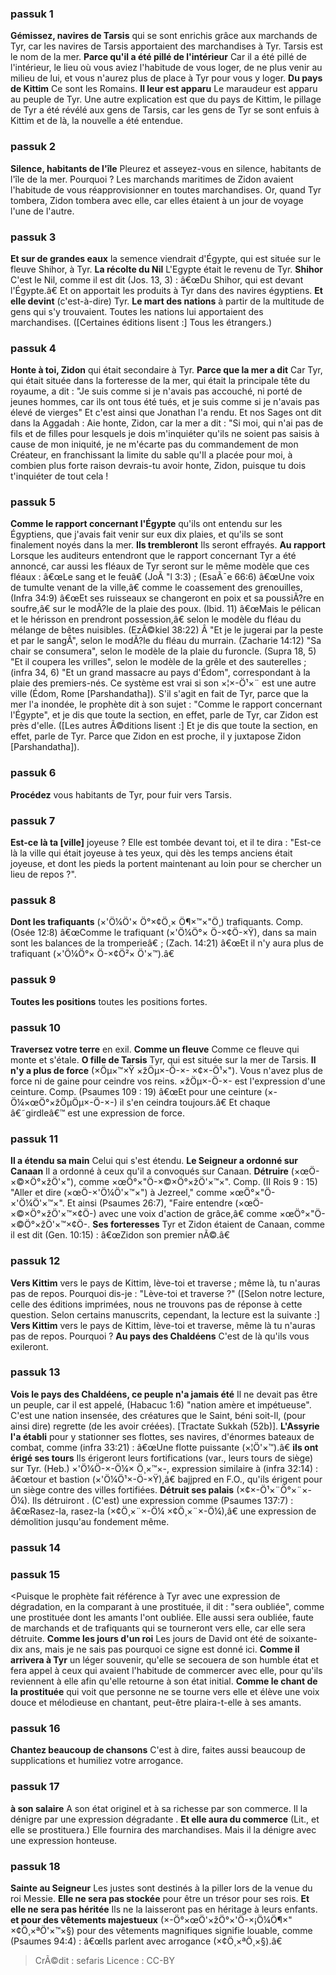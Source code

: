 
### passuk 1
<b>Gémissez, navires de Tarsis</b> qui se sont enrichis grâce aux marchands de Tyr, car les navires de Tarsis apportaient des marchandises à Tyr. Tarsis est le nom de la mer.
<b>Parce qu'il a été pillé de l'intérieur</b> Car il a été pillé de l'intérieur, le lieu où vous aviez l'habitude de vous loger, de ne plus venir au milieu de lui, et vous n'aurez plus de place à Tyr pour vous y loger.
<b>Du pays de Kittim</b> Ce sont les Romains.
<b>Il leur est apparu</b> Le maraudeur est apparu au peuple de Tyr. Une autre explication est que du pays de Kittim, le pillage de Tyr a été révélé aux gens de Tarsis, car les gens de Tyr se sont enfuis à Kittim et de là, la nouvelle a été entendue.

### passuk 2
<b>Silence, habitants de l'île</b> Pleurez et asseyez-vous en silence, habitants de l'île de la mer. Pourquoi ? Les marchands maritimes de Zidon avaient l'habitude de vous réapprovisionner en toutes marchandises. Or, quand Tyr tombera, Zidon tombera avec elle, car elles étaient à un jour de voyage l'une de l'autre.

### passuk 3
<b>Et sur de grandes eaux</b> la semence viendrait d'Égypte, qui est située sur le fleuve Shihor, à Tyr.
<b>La récolte du Nil</b> L'Egypte était le revenu de Tyr.
<b>Shihor</b> C'est le Nil, comme il est dit (Jos. 13, 3) : â€œDu Shihor, qui est devant l'Égypte.â€ Et on apportait les produits à Tyr dans des navires égyptiens.
<b>Et elle devint</b> (c'est-à-dire) Tyr.
<b>Le mart des nations</b> à partir de la multitude de gens qui s'y trouvaient. Toutes les nations lui apportaient des marchandises. ([Certaines éditions lisent :] Tous les étrangers.)

### passuk 4
<b>Honte à toi, Zidon</b> qui était secondaire à Tyr.
<b>Parce que la mer a dit</b> Car Tyr, qui était située dans la forteresse de la mer, qui était la principale tête du royaume, a dit : "Je suis comme si je n'avais pas accouché, ni porté de jeunes hommes, car ils ont tous été tués, et je suis comme si je n'avais pas élevé de vierges" Et c'est ainsi que Jonathan l'a rendu. Et nos Sages ont dit dans la Aggadah : Aie honte, Zidon, car la mer a dit : "Si moi, qui n'ai pas de fils et de filles pour lesquels je dois m'inquiéter qu'ils ne soient pas saisis à cause de mon iniquité, je ne m'écarte pas du commandement de mon Créateur, en franchissant la limite du sable qu'Il a placée pour moi, à combien plus forte raison devrais-tu avoir honte, Zidon, puisque tu dois t'inquiéter de tout cela !

### passuk 5
<b>Comme le rapport concernant l'Égypte</b> qu'ils ont entendu sur les Égyptiens, que j'avais fait venir sur eux dix plaies, et qu'ils se sont finalement noyés dans la mer.
<b>Ils trembleront</b> Ils seront effrayés.
<b>Au rapport</b> Lorsque les auditeurs entendront que le rapport concernant Tyr a été annoncé, car aussi les fléaux de Tyr seront sur le même modèle que ces fléaux : â€œLe sang et le feuâ€ (JoÃ "l 3:3) ; (EsaÃ¯e 66:6) â€œUne voix de tumulte venant de la ville,â€ comme le coassement des grenouilles, (Infra 34:9) â€œEt ses ruisseaux se changeront en poix et sa poussiÃ?re en soufre,â€ sur le modÃ?le de la plaie des poux. (Ibid. 11) â€œMais le pélican et le hérisson en prendront possession,â€ selon le modèle du fléau du mélange de bêtes nuisibles. (EzÃ©kiel 38:22) Â "Et je le jugerai par la peste et par le sangÂ", selon le modÃ?le du fléau du murrain. (Zacharie 14:12) "Sa chair se consumera", selon le modèle de la plaie du furoncle. (Supra 18, 5) "Et il coupera les vrilles", selon le modèle de la grêle et des sauterelles ; (infra 34, 6) "Et un grand massacre au pays d'Édom", correspondant à la plaie des premiers-nés. Ce système est vrai si son ×¦×-Ö¹×¨ est une autre ville (Édom, Rome [Parshandatha]). S'il s'agit en fait de Tyr, parce que la mer l'a inondée, le prophète dit à son sujet : "Comme le rapport concernant l'Égypte", et je dis que toute la section, en effet, parle de Tyr, car Zidon est près d'elle. ([Les autres Ã©ditions lisent :] Et je dis que toute la section, en effet, parle de Tyr. Parce que Zidon en est proche, il y juxtapose Zidon [Parshandatha]).

### passuk 6
<b>Procédez</b> vous habitants de Tyr, pour fuir vers Tarsis.

### passuk 7
<b>Est-ce là ta [ville]</b> joyeuse ? Elle est tombée devant toi, et il te dira : "Est-ce là la ville qui était joyeuse à tes yeux, qui dès les temps anciens était joyeuse, et dont les pieds la portent maintenant au loin pour se chercher un lieu de repos ?".

### passuk 8
<b>Dont les trafiquants</b> (×'Ö¼Ö'× Ö°×¢Ö¸× Ö¶×™×"Ö¸) trafiquants. Comp. (Osée 12:8) â€œComme le trafiquant (×'Ö¼Ö°× Ö-×¢Ö-×Ÿ), dans sa main sont les balances de la tromperieâ€ ; (Zach. 14:21) â€œEt il n'y aura plus de trafiquant (×'Ö¼Ö°× Ö-×¢Ö²× Ö'×™).â€

### passuk 9
<b>Toutes les positions</b> toutes les positions fortes.

### passuk 10
<b>Traversez votre terre</b> en exil.
<b>Comme un fleuve</b> Comme ce fleuve qui monte et s'étale.
<b>O fille de Tarsis</b> Tyr, qui est située sur la mer de Tarsis.
<b>Il n'y a plus de force</b> (×Öµ×™×Ÿ ×žÖµ×-Ö-×- ×¢×-Ö¹×"). Vous n'avez plus de force ni de gaine pour ceindre vos reins. ×žÖµ×-Ö-×- est l'expression d'une ceinture. Comp. (Psaumes 109 : 19) â€œEt pour une ceinture (×-Ö¼×œÖ°×žÖµÖµ×-Ö-×-) il s'en ceindra toujours.â€ Et chaque â€˜girdleâ€™ est une expression de force.

### passuk 11
<b>Il a étendu sa main</b> Celui qui s'est étendu.
<b>Le Seigneur a ordonné sur Canaan</b> Il a ordonné à ceux qu'il a convoqués sur Canaan.
<b>Détruire</b> (×œÖ-×©×Ö°×žÖ'×"), comme ×œÖ°×"Ö-×©×Ö°×žÖ'×™×". Comp. (II Rois 9 : 15) "Aller et dire (×œÖ-×'Ö¼Ö'×™×") à Jezreel," comme ×œÖ°×"Ö-×'Ö¼Ö'×™×". Et ainsi (Psaumes 26:7), "Faire entendre (×œÖ-×©×Ö°×žÖ'×™×¢Ö-) avec une voix d'action de grâce,â€ comme ×œÖ°×"Ö-×©Ö°×žÖ'×™×¢Ö-.
<b>Ses forteresses</b> Tyr et Zidon étaient de Canaan, comme il est dit (Gen. 10:15) : â€œZidon son premier nÃ©.â€

### passuk 12
<b>Vers Kittim</b> vers le pays de Kittim, lève-toi et traverse ; même là, tu n'auras pas de repos. Pourquoi dis-je : "Lève-toi et traverse ?" ([Selon notre lecture, celle des éditions imprimées, nous ne trouvons pas de réponse à cette question. Selon certains manuscrits, cependant, la lecture est la suivante :] <b>Vers Kittim</b> vers le pays de Kittim, lève-toi et traverse, même là tu n'auras pas de repos. Pourquoi ? <b>Au pays des Chaldéens</b> C'est de là qu'ils vous exileront.

### passuk 13
<b>Vois le pays des Chaldéens, ce peuple n'a jamais été</b> Il ne devait pas être un peuple, car il est appelé, (Habacuc 1:6) "nation amère et impétueuse". C'est une nation insensée, des créatures que le Saint, béni soit-Il, (pour ainsi dire) regrette (de les avoir créées). [Tractate Sukkah (52b)].
<b>L'Assyrie l'a établi</b> pour y stationner ses flottes, ses navires, d'énormes bateaux de combat, comme (infra 33:21) : â€œUne flotte puissante (×¦Ö'×™).â€
<b>ils ont érigé ses tours</b> Ils érigeront leurs fortifications (var., leurs tours de siège) sur Tyr. (Heb.) ×'Ö¼Ö-×-Ö¼× Ö¸×™×-, expression similaire à (infra 32:14) : â€œtour et bastion (×'Ö¼Ö¹×-Ö-×Ÿ),â€ bajjpred en F.O., qu'ils érigent pour un siège contre des villes fortifiées.
<b>Détruit ses palais</b> (×¢×-Ö¹×¨Ö°×¨×-Ö¼). Ils détruiront . (C'est) une expression comme (Psaumes 137:7) : â€œRasez-la, rasez-la (×¢Ö¸×¨×-Ö¼ ×¢Ö¸×¨×-Ö¼),â€ une expression de démolition jusqu'au fondement même.

### passuk 14

### passuk 15
<Puisque le prophète fait référence à Tyr avec une expression de dégradation, en la comparant à une prostituée, il dit : "sera oubliée", comme une prostituée dont les amants l'ont oubliée. Elle aussi sera oubliée, faute de marchands et de trafiquants qui se tourneront vers elle, car elle sera détruite.
<b>Comme les jours d'un roi</b> Les jours de David ont été de soixante-dix ans, mais je ne sais pas pourquoi ce signe est donné ici.
<b>Comme il arrivera à Tyr</b> un léger souvenir, qu'elle se secouera de son humble état et fera appel à ceux qui avaient l'habitude de commercer avec elle, pour qu'ils reviennent à elle afin qu'elle retourne à son état initial.
<b>Comme le chant de la prostituée</b> qui voit que personne ne se tourne vers elle et élève une voix douce et mélodieuse en chantant, peut-être plaira-t-elle à ses amants.

### passuk 16
<b>Chantez beaucoup de chansons</b> C'est à dire, faites aussi beaucoup de supplications et humiliez votre arrogance.

### passuk 17
<b>à son salaire</b> A son état originel et à sa richesse par son commerce. Il la dénigre par une expression dégradante .
<b>Et elle aura du commerce</b> (Lit., et elle se prostituera.) Elle fournira des marchandises. Mais il la dénigre avec une expression honteuse.

### passuk 18
<b>Sainte au Seigneur</b> Les justes sont destinés à la piller lors de la venue du roi Messie.
<b>Elle ne sera pas stockée</b> pour être un trésor pour ses rois.
<b>Et elle ne sera pas héritée</b> Ils ne la laisseront pas en héritage à leurs enfants.
<b>et pour des vêtements majestueux</b> (×-Ö°×œÖ'×žÖ°×'Ö-×¡Ö¼Ö¶×" ×¢Ö¸×ªÖ'×™×§) pour des vêtements magnifiques signifie louable, comme (Psaumes 94:4) : â€œIls parlent avec arrogance (×¢Ö¸×ªÖ¸×§).â€

>CrÃ©dit : sefaris
>Licence : CC-BY